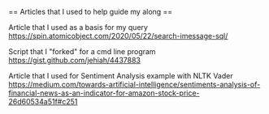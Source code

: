 == Articles that I used to help guide my along ==

Article that I used as a basis for my query
https://spin.atomicobject.com/2020/05/22/search-imessage-sql/

Script that I "forked" for a cmd line program
https://gist.github.com/jehiah/4437883

Article that I used for Sentiment Analysis example with NLTK Vader
https://medium.com/towards-artificial-intelligence/sentiments-analysis-of-financial-news-as-an-indicator-for-amazon-stock-price-26d60534a51f#c251
